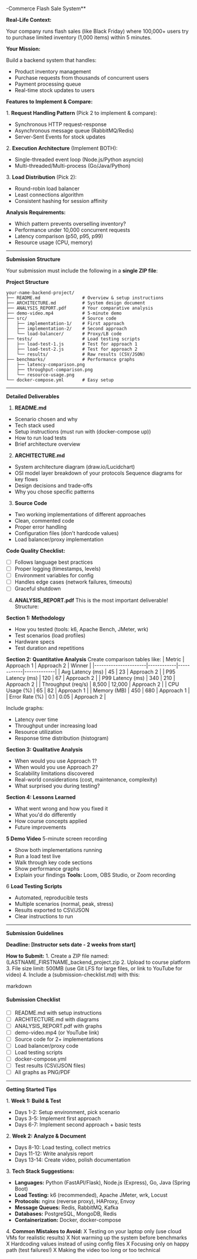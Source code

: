 -Commerce Flash Sale System\*\*

**Real-Life Context:**

Your company runs flash sales (like Black Friday) where 100,000+ users try to purchase limited inventory (1,000 items) within 5 minutes.

**Your Mission:**

Build a backend system that handles:

- Product inventory management
- Purchase requests from thousands of concurrent users
- Payment processing queue
- Real-time stock updates to users

**Features to Implement & Compare:**

1\. **Request Handling Pattern** (Pick 2 to implement & compare):

- Synchronous HTTP request-response
- Asynchronous message queue (RabbitMQ/Redis)
- Server-Sent Events for stock updates

2\. **Execution Architecture** (Implement BOTH):

- Single\-threaded event loop (Node.js/Python asyncio)
- Multi-threaded/Multi-process (Go/Java/Python)

3\. **Load Distribution** (Pick 2\):

- Round-robin load balancer
- Least connections algorithm
- Consistent hashing for session affinity

**Analysis Requirements:**

- Which pattern prevents overselling inventory?
- Performance under 10,000 concurrent requests
- Latency comparison (p50, p95, p99)
- Resource usage (CPU, memory)

---

**Submission Structure**

Your submission must include the following in a **single ZIP file**:

**Project Structure**

```text
your-name-backend-project/
├── README.md                # Overview & setup instructions
├── ARCHITECTURE.md          # System design document
├── ANALYSIS_REPORT.pdf      # Your comparative analysis
├── demo-video.mp4           # 5-minute demo
├── src/                     # Source code
│   ├── implementation-1/    # First approach
│   ├── implementation-2/    # Second approach
│   └── load-balancer/       # Proxy/LB code
├── tests/                   # Load testing scripts
│   ├── load-test-1.js       # Test for approach 1
│   ├── load-test-2.js       # Test for approach 2
│   └── results/             # Raw results (CSV/JSON)
├── benchmarks/              # Performance graphs
│   ├── latency-comparison.png
│   ├── throughput-comparison.png
│   └── resource-usage.png
└── docker-compose.yml       # Easy setup

```

---

**Detailed Deliverables**

1. **README.md**

- Scenario chosen and why
- Tech stack used
- Setup instructions (must run with (docker-compose up))
- How to run load tests
- Brief architecture overview

2. **ARCHITECTURE.md**

- System architecture diagram (draw.io/Lucidchart)
- OSI model layer breakdown of your protocols Sequence diagrams for key flows
- Design decisions and trade-offs
- Why you chose specific patterns

3. **Source Code**

- Two working implementations of different approaches
- Clean, commented code
- Proper error handling
- Configuration files (don't hardcode values)
- Load balancer/proxy implementation

**Code Quality Checklist:**

- [ ] Follows language best practices
- [ ] Proper logging (timestamps, levels)
- [ ] Environment variables for config
- [ ] Handles edge cases (network failures, timeouts)
- [ ] Graceful shutdown

4. **ANALYSIS_REPORT.pdf**
   This is the most important deliverable\! Structure:

**Section 1: Methodology**

- How you tested (tools: k6, Apache Bench, JMeter, wrk)
- Test scenarios (load profiles)
- Hardware specs
- Test duration and repetitions

**Section 2: Quantitative Analysis**
Create comparison tables like:
| Metric | Approach 1 | Approach 2 | Winner |
|----------------------|------------|------------|-------------|
| Avg Latency (ms) | 45 | 23 | Approach 2 |
| P95 Latency (ms) | 120 | 67 | Approach 2 |
| P99 Latency (ms) | 340 | 210 | Approach 2 |
| Throughput (req/s) | 8,500 | 12,000 | Approach 2 |
| CPU Usage (%) | 65 | 82 | Approach 1 |
| Memory (MB) | 450 | 680 | Approach 1 |
| Error Rate (%) | 0.1 | 0.05 | Approach 2 |

Include graphs:

- Latency over time
- Throughput under increasing load
- Resource utilization
- Response time distribution (histogram)

**Section 3: Qualitative Analysis**

- When would you use Approach 1?
- When would you use Approach 2?
- Scalability limitations discovered
- Real\-world considerations (cost, maintenance, complexity)
- What surprised you during testing?

**Section 4: Lessons Learned**

- What went wrong and how you fixed it
- What you'd do differently
- How course concepts applied
- Future improvements

**5 Demo Video**
5-minute screen recording

- Show both implementations running
- Run a load test live
- Walk through key code sections
- Show performance graphs
- Explain your findings
  **Tools:** Loom, OBS Studio, or Zoom recording

6 **Load Testing Scripts**

- Automated, reproducible tests
- Multiple scenarios (normal, peak, stress)
- Results exported to CSV/JSON
- Clear instructions to run

---

**Submission Guidelines**

**Deadline: \[Instructor sets date \- 2 weeks from start\]**

**How to Submit:**
1\. Create a ZIP file named: (LASTNAME_FIRSTNAME_backend_project.zip
2\. Upload to course platform
3\. File size limit: 500MB (use Git LFS for large files, or link to YouTube for video)
4\. Include a (submission-checklist.md) with this:

markdown

#### Submission Checklist

- [ ] README.md with setup instructions
- [ ] ARCHITECTURE.md with diagrams
- [ ] ANALYSIS_REPORT.pdf with graphs
- [ ] demo\-video.mp4 (or YouTube link)
- [ ] Source code for 2+ implementations
- [ ] Load balancer/proxy code
- [ ] Load testing scripts
- [ ] docker\-compose.yml
- [ ] Test results (CSV/JSON files)
- [ ] All graphs as PNG/PDF

---

**Getting Started Tips**

1\. **Week 1: Build & Test**

- Days 1-2: Setup environment, pick scenario
- Days 3-5: Implement first approach
- Days 6-7: Implement second approach \+ basic tests

2\. **Week 2: Analyze & Document**

- Days 8-10: Load testing, collect metrics
- Days 11-12: Write analysis report
- Days 13-14: Create video, polish documentation

3\. **Tech Stack Suggestions:**

- **Languages:** Python (FastAPI/Flask), Node.js (Express), Go, Java (Spring Boot)
- **Load Testing:** k6 (recommended), Apache JMeter, wrk, Locust
- **Protocols:** nginx (reverse proxy), HAProxy, Envoy
- **Message Queues:** Redis, RabbitMQ, Kafka
- **Databases:** PostgreSQL, MongoDB, Redis
- **Containerization:** Docker, docker\-compose

4\. **Common Mistakes to Avoid:**
X Testing on your laptop only (use cloud VMs for realistic results)
X Not warming up the system before benchmarks
X Hardcoding values instead of using config files
X Focusing only on happy path (test failures\!)
X Making the video too long or too technical
